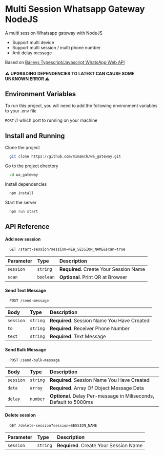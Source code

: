 
# Multi Session Whatsapp Gateway NodeJS

A multi session Whatsapp gateway with NodeJS
- Support multi device
- Support multi session / multi phone number
- Anti delay message

Based on [Baileys Typescript/Javascript WhatsApp Web API](https://github.com/adiwajshing/Baileys) 

#### ⚠ UPGRADING DEPENDENCIES TO LATEST CAN CAUSE SOME UNKNOWN ERROR ⚠ 




## Environment Variables

To run this project, you will need to add the following environment variables to your .env file

`PORT` // which port to running on your machine



## Install and Running

Clone the project

```bash
  git clone https://github.com/mimamch/wa_gateway.git
```

Go to the project directory

```bash
  cd wa_gateway
```

Install dependencies

```bash
  npm install
```

Start the server

```bash
  npm run start
```


## API Reference

#### Add new session

```
  GET /start-session?session=NEW_SESSION_NAME&scan=true
```

| Parameter | Type      | Description                        |
| :-------- | :-------  | :-------------------------         |
| `session` | `string`  | **Required**. Create Your Session Name    |
| `scan`    | `boolean` | **Optional**. Print QR at Browser  |

#### Send Text Message

```
  POST /send-message
```

| Body | Type     | Description                       |
| :-------- | :------- | :-------------------------------- |
| `session`      | `string` | **Required**. Session Name You Have Created |
| `to`      | `string` | **Required**. Receiver Phone Number |
| `text`      | `string` | **Required**. Text Message |


#### Send Bulk Message

```
  POST /send-bulk-message
```

| Body | Type     | Description                       |
| :-------- | :------- | :-------------------------------- |
| `session`      | `string` | **Required**. Session Name You Have Created |
| `data`      | `array` | **Required**. Array Of Object Message Data |
| `delay`      | `number` | **Optional**. Delay Per-message in Miliseconds, Default to 5000ms |


#### Delete session

```
  GET /delete-session?session=SESSION_NAME
```

| Parameter | Type      | Description                        |
| :-------- | :-------  | :-------------------------         |
| `session` | `string`  | **Required**. Create Your Session Name    |
